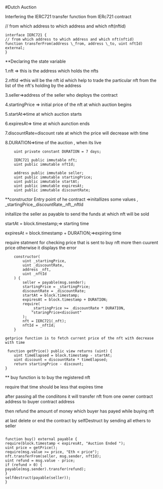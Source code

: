 #Dutch Auction

Interfering the IERC721 transfer function from IERc721 contract

// from which address to which address and which nft(nftid)
```solidity 
interface IERC721 {
// from which address to which address and which nft(nftid)
function transferFrom(address \_from, address \_to, uint nftId) external;
}
```

\*\*Declaring the state variable

1.nft => this is the address which holds the nfts

2.nftId =>this will be the nft id which help to trade the particular nft from the list of the nft's holding by the address

3.seller=>address of the seller who deploys the contract

4.startingPrice => initial price of the nft at which auction begins

5.startAt=>time at which auction starts

6.expiresAt=> time at which aunction ends

7.discountRate=discount rate at which the price will decrease with time

8.DURATION=>time of the auction , when its live
```solidity 
    uint private constant DURATION = 7 days;

    IERC721 public immutable nft;
    uint public immutable nftId;

    address public immutable seller;
    uint public immutable startingPrice;
    uint public immutable startAt;
    uint public immutable expiresAt;
    uint public immutable discountRate;
```

\*\*constructor Entry point of he contract =>initallizes some values , \_startingPrice,\_discountRate,\_nft,\_nftId

initallize the seller as payable to send the funds at which nft will be sold

startAt = block.timestamp;=> starting time

expiresAt = block.timestamp + DURATION;=>expiring time

require statment for checking price that is sent to buy nft more then cuurent price otherwise it displays the error
```solidity 
    constructor(
        uint _startingPrice,
        uint _discountRate,
        address _nft,
        uint _nftId
    ) {
        seller = payable(msg.sender);
        startingPrice = _startingPrice;
        discountRate = _discountRate;
        startAt = block.timestamp;
        expiresAt = block.timestamp + DURATION;
        require(
            _startingPrice >= _discountRate * DURATION,
            "staringPrice<discount"
        );
        nft = IERC721(_nft);
        nftId = _nftId;
    }
```

    getprice function is to fetch current price of the nft with decrease with time

     function getPrice() public view returns (uint) {
        uint timeElapsed = block.timestamp - startAt;
        uint discount = discountRate * timeElapsed;
        return startingPrice - discount;
    }

\*\* buy function is to buy the registered nft

require that time should be less that expires time

after passing all the condiitons it will transfer nft from one owner contract address to buyer contract address

then refund the amount of money which buyer has payed while buying nft

at last delete or end the contract by selfDestruct by sending all ethers to seller
```solidity 

function buy() external payable {
require(block.timestamp < expiresAt, "Auction Ended ");
uint price = getPrice();
require(msg.value >= price, "Eth < price");
nft.transferFrom(seller, msg.sender, nftId);
uint refund = msg.value - price;
if (refund > 0) {
payable(msg.sender).transfer(refund);
}
selfdestruct(payable(seller));
}
```
